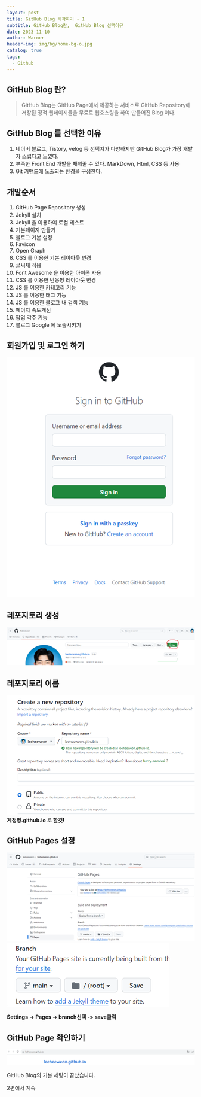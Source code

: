 ```yaml
---
layout: post
title: GitHub Blog 시작하기 - 1
subtitle: GitHub Blog란,  GitHub Blog 선택이유
date: 2023-11-10
author: Warner
header-img: img/bg/home-bg-o.jpg
catalog: true
tags:
  - Github
---
```


## GitHub Blog 란?
> GitHub Blog는 GitHub Page에서 제공하는 서비스로 GitHub Repository에 저장된 정적 웹페이지들을 무료로 웹호스팅을 하여 만들어진 Blog 이다.

## GitHub Blog 를 선택한 이유
1. 네이버 블로그, Tistory, velog 등 선택지가 다양하지만 
GitHub Blog가 가장 개발자 스럽다고 느꼈다.
2. 부족한 Front End 개발을 채워줄 수 있다. MarkDown, Html, CSS 등 사용 
3. Git 커맨드에 노출되는 환경을 구성한다.

## 개발순서
1. GitHub Page Repository 생성
2. Jekyll 설치
3. Jekyll 을 이용하여 로컬 테스트
4. 기본페이지 만들기
5. 블로그 기본 설정
6. Favicon
7. Open Graph
8. CSS 를 이용한 기본 레이아웃 변경
9. 글씨체 적용
10. Font Awesome 을 이용한 아이콘 사용
11. CSS 를 이용한 반응형 레이아웃 변경
12. JS 를 이용한 카테고리 기능
13. JS 를 이용한 태그 기능
14. JS 를 이용한 블로그 내 검색 기능
15. 페이지 속도개선
16. 팝업 각주 기능
17. 블로그 Google 에 노출시키기

## 회원가입 및 로그인 하기 
![github1.png](/img/post/2023-11-10/github1.png)

## 레포지토리 생성
![github2.png](/img/post/2023-11-10/github2.png)

## 레포지토리 이름 
![github3.png](/img/post/2023-11-10/github3.png)
**계정명.github.io 로 할것!**

## GitHub Pages 설정
![github4.png](/img/post/2023-11-10/github4.png)
![github5.png](/img/post/2023-11-10/github5.png)

**Settings -> Pages -> branch선택 -> save클릭**

## GitHub Page 확인하기
![github6.png](/img/post/2023-11-10/github6.png)

GitHub Blog의 기본 세팅이 끝났습니다.

2편에서 계속